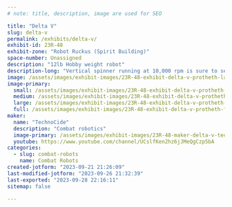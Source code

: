 ```yaml
---
# note: title, description, image are used for SEO

title: "Delta V"
slug: delta-v
permalink: /exhibits/delta-v/
exhibit-id: 23R-48
exhibit-zone: "Robot Ruckus (Spirit Building)"
space-number: Unassigned
description: "12lb Hobby weight robot"
description-long: "Vertical spinner running at 10,000 rpm is sure to send parts flying.  Just hope it's the other robot!"
image: /assets/images/exhibit-images/23R-48-exhibit-delta-v-protheth-large.jpeg
image-primary: 
  small: /assets/images/exhibit-images/23R-48-exhibit-delta-v-protheth-small.jpeg
  medium: /assets/images/exhibit-images/23R-48-exhibit-delta-v-protheth-medium.jpeg
  large: /assets/images/exhibit-images/23R-48-exhibit-delta-v-protheth-large.jpeg
  full: /assets/images/exhibit-images/23R-48-exhibit-delta-v-protheth-full.jpeg
maker: 
  name: "TechnoCide"
  description: "Combat robotics"
  image-primary: /assets/images/exhibit-images/23R-48-maker-delta-v-technocide-banner-black-x1152-medium.jpg
  youtube: https://www.youtube.com/channel/UCslfKen2hz6jJMeQgCzp5bA
categories: 
  - slug: combat-robots
    name: Combat Robots
created-jotform: "2023-09-21 21:26:09"
last-modified-jotform: "2023-09-26 21:32:39"
last-exported: "2023-09-28 22:16:11"
sitemap: false

---
```

